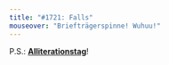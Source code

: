 ```yaml
---
title: "#1721: Falls"
mouseover: "Briefträgerspinne! Wuhuu!"
---
```


P.S.:
<a href="http://http://www.fonflatter.de/kalender"><strong>Alliterationstag</strong></a>!

